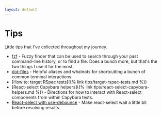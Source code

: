 ```yaml
---
layout: default
---
```


# Tips

Little tips that I've collected throughout my journey.

* [fzf](https://github.com/junegunn/fzf) - Fuzzy finder that can be used to search through your past command-line history, or to find a file. Does a bunch more, but that's the two things I use it for the most.
* [dot-files](https://github.com/radar/dot-files) - Helpful aliases and whatnots for shortcutting a bunch of common terminal interactions.
* [How to: target RSpec tests]({% link tips/target-rspec-tests.md %})
* [React-select Capybara helpers]({% link tips/react-select-capybara-helpers.md %}) - Directions for how to interact with React-select components from within Capybara tests.
* [React-select with use-debounce](https://codesandbox.io/s/github/radar/react-select-debounce/) - Make react-select wait a little bit before resolving results.
